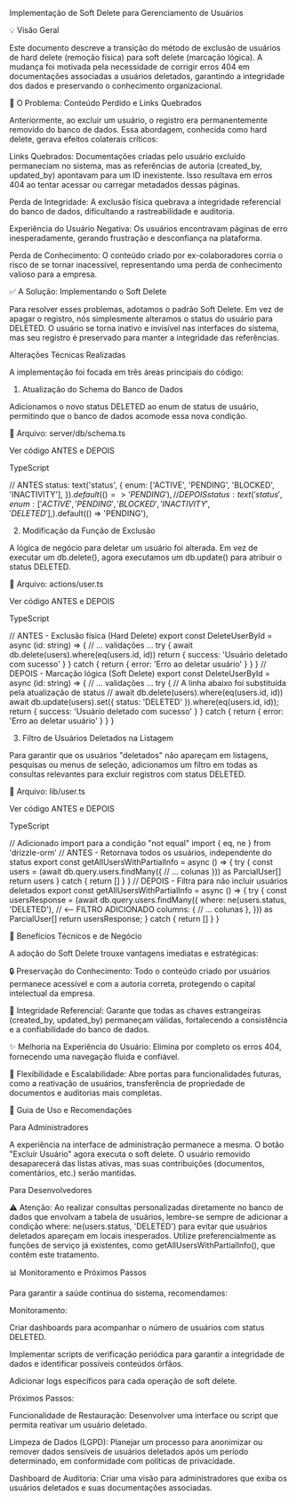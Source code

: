 Implementação de Soft Delete para Gerenciamento de Usuários

💡 Visão Geral
 

Este documento descreve a transição do método de exclusão de usuários de hard delete (remoção física) para soft delete (marcação lógica). A mudança foi motivada pela necessidade de corrigir erros 404 em documentações associadas a usuários deletados, garantindo a integridade dos dados e preservando o conhecimento organizacional.

 

🚨 O Problema: Conteúdo Perdido e Links Quebrados
 

Anteriormente, ao excluir um usuário, o registro era permanentemente removido do banco de dados. Essa abordagem, conhecida como hard delete, gerava efeitos colaterais críticos:

Links Quebrados: Documentações criadas pelo usuário excluído permaneciam no sistema, mas as referências de autoria (created_by, updated_by) apontavam para um ID inexistente. Isso resultava em erros 404 ao tentar acessar ou carregar metadados dessas páginas.

Perda de Integridade: A exclusão física quebrava a integridade referencial do banco de dados, dificultando a rastreabilidade e auditoria.

Experiência do Usuário Negativa: Os usuários encontravam páginas de erro inesperadamente, gerando frustração e desconfiança na plataforma.

Perda de Conhecimento: O conteúdo criado por ex-colaboradores corria o risco de se tornar inacessível, representando uma perda de conhecimento valioso para a empresa.

 

✅ A Solução: Implementando o Soft Delete
 

Para resolver esses problemas, adotamos o padrão Soft Delete. Em vez de apagar o registro, nós simplesmente alteramos o status do usuário para DELETED. O usuário se torna inativo e invisível nas interfaces do sistema, mas seu registro é preservado para manter a integridade das referências.

 

Alterações Técnicas Realizadas
 

A implementação foi focada em três áreas principais do código:


1. Atualização do Schema do Banco de Dados
 

Adicionamos o novo status DELETED ao enum de status de usuário, permitindo que o banco de dados acomode essa nova condição.

📍 Arquivo: server/db/schema.ts

 

Ver código ANTES e DEPOIS


TypeScript


 // ANTES
 status: text('status', {
   enum: ['ACTIVE', 'PENDING', 'BLOCKED', 'INACTIVITY'],
 }).$default(() => 'PENDING'),
 // DEPOIS
 status: text('status', {
   enum: ['ACTIVE', 'PENDING', 'BLOCKED', 'INACTIVITY', 'DELETED'],
 }).$default(() => 'PENDING'),
 


2. Modificação da Função de Exclusão
 

A lógica de negócio para deletar um usuário foi alterada. Em vez de executar um db.delete(), agora executamos um db.update() para atribuir o status DELETED.

📍 Arquivo: actions/user.ts

 

Ver código ANTES e DEPOIS


TypeScript


// ANTES - Exclusão física (Hard Delete)
export const DeleteUserById = async (id: string) => {
  // ... validações ...
  try {
    await db.delete(users).where(eq(users.id, id))
    return { success: 'Usuário deletado com sucesso' }
  } catch {
    return { error: 'Erro ao deletar usuário' }
  }
}
// DEPOIS - Marcação lógica (Soft Delete)
export const DeleteUserById = async (id: string) => {
  // ... validações ...
  try {
    // A linha abaixo foi substituída pela atualização de status
    // await db.delete(users).where(eq(users.id, id))
    await db.update(users).set({ status: 'DELETED' }).where(eq(users.id, id));
    return { success: 'Usuário deletado com sucesso' }
  } catch {
    return { error: 'Erro ao deletar usuário' }
  }
}
 

3. Filtro de Usuários Deletados na Listagem
 

Para garantir que os usuários "deletados" não apareçam em listagens, pesquisas ou menus de seleção, adicionamos um filtro em todas as consultas relevantes para excluir registros com status DELETED.

📍 Arquivo: lib/user.ts


Ver código ANTES e DEPOIS


TypeScript


// Adicionado import para a condição "not equal"
import { eq, ne } from 'drizzle-orm'
// ANTES - Retornava todos os usuários, independente do status
export const getAllUsersWithPartialInfo = async () => {
  try {
    const users = (await db.query.users.findMany({
      // ... colunas
    })) as ParcialUser[]
    return users
  } catch {
    return []
  }
}
// DEPOIS - Filtra para não incluir usuários deletados
export const getAllUsersWithPartialInfo = async () => {
  try {
    const usersResponse = (await db.query.users.findMany({
      where: ne(users.status, 'DELETED'), // <-- FILTRO ADICIONADO
      columns: {
        // ... colunas
      },
    })) as ParcialUser[]
    return usersResponse;
  } catch {
    return []
  }
}
 

🎯 Benefícios Técnicos e de Negócio
 

A adoção do Soft Delete trouxe vantagens imediatas e estratégicas:

🔒 Preservação do Conhecimento: Todo o conteúdo criado por usuários permanece acessível e com a autoria correta, protegendo o capital intelectual da empresa.

🔗 Integridade Referencial: Garante que todas as chaves estrangeiras (created_by, updated_by) permaneçam válidas, fortalecendo a consistência e a confiabilidade do banco de dados.

✨ Melhoria na Experiência do Usuário: Elimina por completo os erros 404, fornecendo uma navegação fluida e confiável.

🔧 Flexibilidade e Escalabilidade: Abre portas para funcionalidades futuras, como a reativação de usuários, transferência de propriedade de documentos e auditorias mais completas.

 

🚀 Guia de Uso e Recomendações
 

Para Administradores


A experiência na interface de administração permanece a mesma. O botão "Excluir Usuário" agora executa o soft delete. O usuário removido desaparecerá das listas ativas, mas suas contribuições (documentos, comentários, etc.) serão mantidas.

 

Para Desenvolvedores


⚠️ Atenção: Ao realizar consultas personalizadas diretamente no banco de dados que envolvam a tabela de usuários, lembre-se sempre de adicionar a condição where: ne(users.status, 'DELETED') para evitar que usuários deletados apareçam em locais inesperados. Utilize preferencialmente as funções de serviço já existentes, como getAllUsersWithPartialInfo(), que contêm este tratamento.



📊 Monitoramento e Próximos Passos
 

Para garantir a saúde contínua do sistema, recomendamos:

Monitoramento:

Criar dashboards para acompanhar o número de usuários com status DELETED.

Implementar scripts de verificação periódica para garantir a integridade de dados e identificar possíveis conteúdos órfãos.

Adicionar logs específicos para cada operação de soft delete.

Próximos Passos:

Funcionalidade de Restauração: Desenvolver uma interface ou script que permita reativar um usuário deletado.

Limpeza de Dados (LGPD): Planejar um processo para anonimizar ou remover dados sensíveis de usuários deletados após um período determinado, em conformidade com políticas de privacidade.

Dashboard de Auditoria: Criar uma visão para administradores que exiba os usuários deletados e suas documentações associadas.
